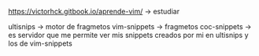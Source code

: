 
https://victorhck.gitbook.io/aprende-vim/ -> estudiar

ultisnips       ->    motor de fragmetos
vim-snippets    ->    fragmetos
coc-snippets    ->    es servidor que me permite ver mis snippets creados por mi en ultisnips y los de vim-snippets
